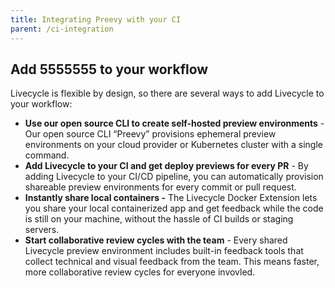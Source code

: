```yaml
---
title: Integrating Preevy with your CI
parent: /ci-integration
---
```


## **Add 5555555 to your workflow**

Livecycle is flexible by design, so there are several ways to add Livecycle to your workflow:

- **Use our open source CLI to create self-hosted preview environments** - Our open source CLI “Preevy” provisions ephemeral preview environments on your cloud provider or Kubernetes cluster with a single command.
- **Add Livecycle to your CI and get deploy previews for every PR** - By adding Livecycle to your CI/CD pipeline, you can automatically provision shareable preview environments for every commit or pull request.
- **Instantly share local containers -** The Livecycle Docker Extension lets you share your local containerized app and get feedback while the code is still on your machine, without the hassle of CI builds or staging servers.
- **Start collaborative review cycles with the team** - Every shared Livecycle preview environment includes built-in feedback tools that collect technical and visual feedback from the team. This means faster, more collaborative review cycles for everyone invovled.
